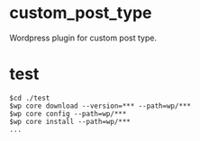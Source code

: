 # custom_post_type
Wordpress plugin for custom post type.

# test
```
$cd ./test
$wp core download --version=*** --path=wp/***
$wp core config --path=wp/***
$wp core install --path=wp/***
...
```
